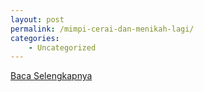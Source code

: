 ```yaml
---
layout: post
permalink: /mimpi-cerai-dan-menikah-lagi/
categories:
    - Uncategorized
---
```


[Baca Selengkapnya](/09)